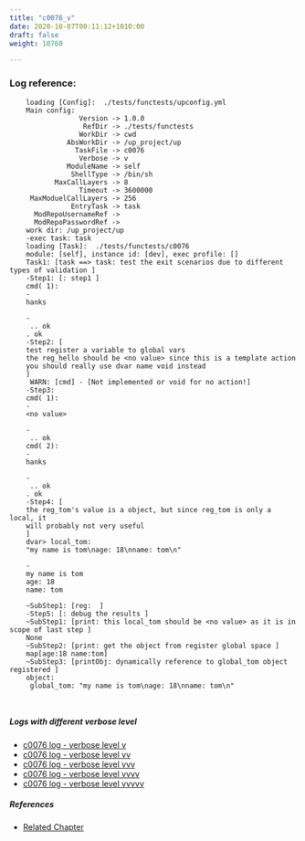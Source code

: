 ```yaml
---
title: "c0076_v"
date: 2020-10-07T00:11:12+1010:00
draft: false
weight: 10760

---
```


### Log reference: <no value>

```
    loading [Config]:  ./tests/functests/upconfig.yml
    Main config:
                 Version -> 1.0.0
                  RefDir -> ./tests/functests
                 WorkDir -> cwd
              AbsWorkDir -> /up_project/up
                TaskFile -> c0076
                 Verbose -> v
              ModuleName -> self
               ShellType -> /bin/sh
           MaxCallLayers -> 8
                 Timeout -> 3600000
     MaxModuelCallLayers -> 256
               EntryTask -> task
      ModRepoUsernameRef -> 
      ModRepoPasswordRef -> 
    work dir: /up_project/up
    -exec task: task
    loading [Task]:  ./tests/functests/c0076
    module: [self], instance id: [dev], exec profile: []
    Task1: [task ==> task: test the exit scenarios due to different types of validation ]
    -Step1: [: step1 ]
    cmd( 1):
    -
    hanks
    
    -
     .. ok
    . ok
    -Step2: [
    test register a variable to global vars
    the reg_hello should be <no value> since this is a template action
    you should really use dvar name void instead
    ]
     WARN: [cmd] - [Not implemented or void for no action!]
    -Step3:
    cmd( 1):
    -
    <no value>
    
    -
     .. ok
    cmd( 2):
    -
    hanks
    
    -
     .. ok
    . ok
    -Step4: [
    the reg_tom's value is a object, but since reg_tom is only a local, it
    will probably not very useful
    ]
    dvar> local_tom:
    "my name is tom\nage: 18\nname: tom\n"
    
    -
    my name is tom
    age: 18
    name: tom
    
    ~SubStep1: [reg:  ]
    -Step5: [: debug the results ]
    ~SubStep1: [print: this local_tom should be <no value> as it is in scope of last step ]
    None
    ~SubStep2: [print: get the object from register global space ]
    map[age:18 name:tom]
    ~SubStep3: [printObj: dynamically reference to global_tom object registered ]
    object:
     global_tom: "my name is tom\nage: 18\nname: tom\n"
    
    
```

##### Logs with different verbose level
* [c0076 log - verbose level v](../../logs/c0076_v)
* [c0076 log - verbose level vv](../../logs/c0076_vv)
* [c0076 log - verbose level vvv](../../logs/c0076_vvv)
* [c0076 log - verbose level vvvv](../../logs/c0076_vvvv)
* [c0076 log - verbose level vvvvv](../../logs/c0076_vvvvv)

##### References
* [Related Chapter](../../vars/c0076)
